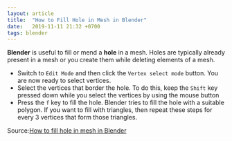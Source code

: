 ```yaml
---
layout: article
title:  "How to Fill Hole in Mesh in Blender"
date:   2019-11-11 21:32 +0700
tags: blender
---
```

**Blender** is useful to fill or mend a **hole** in a mesh. Holes are typically already present in a mesh or you create them while deleting elements of a mesh.

- Switch to `Edit Mode` and then click the `Vertex select mode` button. You are now ready to select vertices.
- Select the vertices that border the hole. To do this, keep the `Shift` key pressed down while you select the vertices by using the mouse button
- Press the `f` key to fill the hole. Blender tries to fill the hole with a suitable polygon. If you want to fill with triangles, then repeat these steps for every 3 vertices that form those triangles.

Source:[How to fill hole in mesh in Blender](https://codeyarns.com/2013/10/22/how-to-fill-hole-in-mesh-in-blender/)
